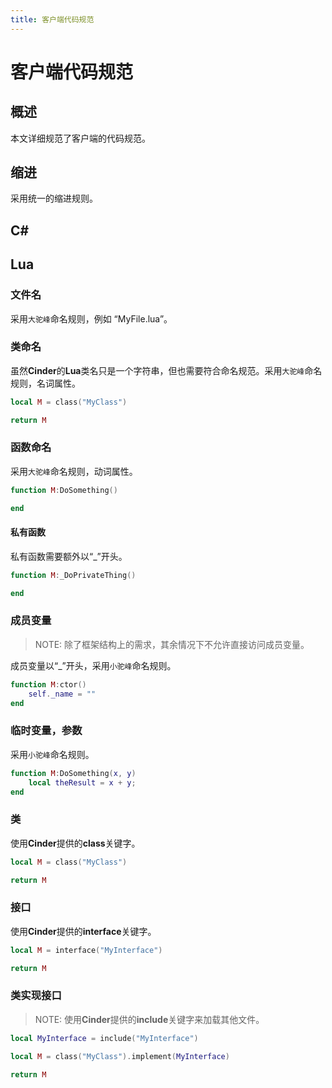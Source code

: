 ```yaml
---
title: 客户端代码规范
---
```


# 客户端代码规范

## 概述

本文详细规范了客户端的代码规范。

## 缩进

采用统一的缩进规则。

## C#

## Lua

### 文件名

采用`大驼峰`命名规则，例如 “MyFile.lua”。

### 类命名

虽然**Cinder**的**Lua**类名只是一个字符串，但也需要符合命名规范。采用`大驼峰`命名规则，名词属性。

```lua
local M = class("MyClass")

return M
```

### 函数命名

采用`大驼峰`命名规则，动词属性。

```lua
function M:DoSomething()

end
```

#### 私有函数

私有函数需要额外以“_”开头。

```lua
function M:_DoPrivateThing()

end
```

### 成员变量

> NOTE: 除了框架结构上的需求，其余情况下不允许直接访问成员变量。

成员变量以“_”开头，采用`小驼峰`命名规则。

```lua
function M:ctor()
    self._name = ""
end
```

### 临时变量，参数

采用`小驼峰`命名规则。

```lua
function M:DoSomething(x, y)
    local theResult = x + y;
end
```

### 类

使用**Cinder**提供的**class**关键字。

```lua
local M = class("MyClass")

return M
```

### 接口

使用**Cinder**提供的**interface**关键字。

```lua
local M = interface("MyInterface")

return M
```

### 类实现接口

> NOTE: 使用**Cinder**提供的**include**关键字来加载其他文件。

```lua
local MyInterface = include("MyInterface")

local M = class("MyClass").implement(MyInterface)

return M
```

